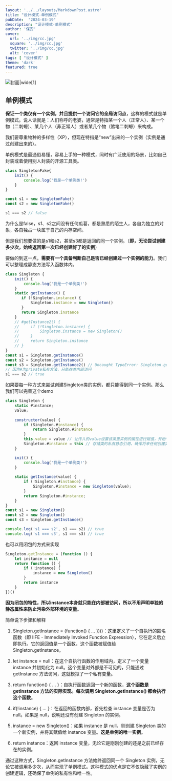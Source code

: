 ```yaml
---
layout: '../../layouts/MarkdownPost.astro'
title: "设计模式-单例模式"
pubDate:  "2024-03-19"
description: "设计模式-单例模式"
author: '保安'
cover:
  url: '../img/cc.jpg'
  square: '../img/cc.jpg'
  twitter: '../img/cc.jpg'
  alt: 'cover'
tags: [ "设计模式" ]
theme: 'dark'
featured: true
---
```


![封面|wide](/img/cc.jpg)[1]

## 单例模式

**保证一个类仅有一个实例，并且提供一个访问它的全局访问点**，这样的模式就是单例模式。说人话就是：人们称呼的老婆，通常是特指某一个人（正常人）、某一个物（二刺螈）、某几个人（非正常人）或者某几个物（煞笔二刺螈）来构成。

我们要尊重物种的多样性（XP），但现在特指是“new”出来的一个实例（实例是通过创建出来的）。

单例模式是最通俗易懂，容易上手的一种模式，同时有广泛使用的场景，比如自己封装或着使用别人封装的开源工具类。

```javascript
class SingletonFake{
    init() {
        console.log('我是一个单例类!')
    }
}

const s1 = new SingletonFake()
const s2 = new SingletonFake()

s1 === s2 // false
```
为什么是false，s1、s2之间没有任何瓜葛，都是熟悉的陌生人，各自为独立的对象，各自独占一块属于自己的内存空间。

但是我们想要做的是s1和s2，甚至s3都是返回的同一个实例。（**即，无论尝试创建多少次，始终返回第一次已经创建好了的实例**）

要做的到这一点，**需要有一个具备判断自己是否已经创建过一个实例的能力**。我们可以整理成静态方法写入函数体内。
```javascript
class Singleton {
    init() {
        console.log('我是一个单例类!')
    }
    static getInstance() {
       if (!Singleton.instance) {
           Singleton.instance = new Singleton()
       }
       return Singleton.instance
    }
    // #getInstance2() {
    //     if (!Singleton.instance) {
    //         Singleton.instance = new Singleton()
    //     }
    //     return Singleton.instance
    // }
}
const s1 = Singleton.getInstance()
const s2 = Singleton.getInstance()
const s3 = Singleton.getInstance2() // Uncaught TypeError: Singleton.getInstance is not a function
// 因为#为private私有方法，只能在类内部访问
s1 === s2 // true
```

如果要每一种方式来尝试创建Singleton类的实例，都只能得到同一个实例。那么我们可以完善这个demo
```javascript
class Singleton {
    static #instance;
    value;
    
    constructor(value) {
        if (Singleton.#instance) {
            return Singleton.#instance
        }
        this.value = value // 让传入的value设置该类里实例的属性进行赋值，开始干活了
        Singleton.#instance = this // 存储类的私有静态引用，确保将来任何创建实例都返回这个创建的实例
    }

    init() {
        console.log('我是一个单例类!')
    }
    
    static getInstance(value) {
        if (!Singleton.#instance) {
            Singleton.#instance = new Singleton(value);
        }
        return Singleton.#instance;
    }
}
const s1 = new Singleton()
const s2 = new Singleton()
const s3 = Singleton.getInstance()

console.log('s1 === s2', s1 === s2) // true
console.log('s1 === s3', s1 === s3) // true
```

也可以用闭包的方式来实现
```javascript
Singleton.getInstance = (function () {
    let instance = null
    return function () {
        if (!instance) {
            instance = new Singleton()
        }
        return instance
    }
})()
```

**因为闭包的特性，所以instance本身就只能在内部被访问，所以不用声明单独的静态属性来防止污染外部环境的变量**。

简单说下步骤和解释
1. Singleton.getInstance = (function() { ... })()：这里定义了一个自执行的匿名函数（即 IIFE - Immediately Invoked Function Expression），它在定义后立即执行。它的返回值是一个函数，这个函数被赋值给 Singleton.getInstance。

2. let instance = null：在这个自执行函数的作用域内，定义了一个变量 instance 并初始化为 null。这个变量对外部是不可见的，只能通过 getInstance 方法访问，这就模拟了一个私有变量。

3. return function() { ... }：自执行函数返回一个新的函数，**这个函数是 getInstance 方法的实际实现。每次调用 Singleton.getInstance() 都会执行这个函数**。

4. if(!instance) { ... }：在返回的函数内部，首先检查 instance 变量是否为 null。如果是 null，说明还没有创建 Singleton 的实例。

5. instance = new Singleton()：如果 instance 是 null，则创建 Singleton 类的一个新实例，并将其赋值给 instance 变量。**这是单例的唯一实例**。

6. return instance：返回 instance 变量，无论它是刚刚创建的还是之前已经存在的实例。

通过这种方式，Singleton.getInstance 方法始终返回同一个 Singleton 实例，无论它被调用多少次，从而实现了单例模式。这种模式的优点是它不仅隐藏了实例的创建逻辑，还确保了单例的私有性和唯一性。